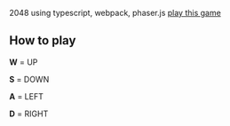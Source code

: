 2048 using typescript, webpack, phaser.js 
[play this game](https://marcoscostadev.github.io/2048/)

## How to play

**W** = UP

**S** = DOWN

**A** = LEFT

**D** = RIGHT